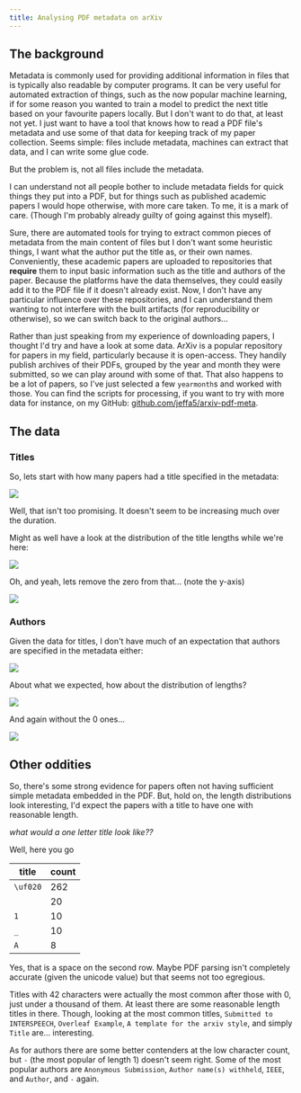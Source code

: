 ```yaml
---
title: Analysing PDF metadata on arXiv
---
```


## The background

Metadata is commonly used for providing additional information in files that is typically also readable by computer programs.
It can be very useful for automated extraction of things, such as the now popular machine learning, if for some reason you wanted to train a model to predict the next title based on your favourite papers locally.
But I don't want to do that, at least not yet.
I just want to have a tool that knows how to read a PDF file's metadata and use some of that data for keeping track of my paper collection.
Seems simple: files include metadata, machines can extract that data, and I can write some glue code.

But the problem is, not all files include the metadata.

I can understand not all people bother to include metadata fields for quick things they put into a PDF, but for things such as published academic papers I would hope otherwise, with more care taken.
To me, it is a mark of care.
(Though I'm probably already guilty of going against this myself).

Sure, there are automated tools for trying to extract common pieces of metadata from the main content of files but I don't want some heuristic things, I want what the author put the title as, or their own names.
Conveniently, these academic papers are uploaded to repositories that **require** them to input basic information such as the title and authors of the paper.
Because the platforms have the data themselves, they could easily add it to the PDF file if it doesn't already exist.
Now, I don't have any particular influence over these repositories, and I can understand them wanting to not interfere with the built artifacts (for reproducibility or otherwise), so we can switch back to the original authors...

Rather than just speaking from my experience of downloading papers, I thought I'd try and have a look at some data.
ArXiv is a popular repository for papers in my field, particularly because it is open-access.
They handily publish archives of their PDFs, grouped by the year and month they were submitted, so we can play around with some of that.
That also happens to be a lot of papers, so I've just selected a few `yearmonth`s and worked with those.
You can find the scripts for processing, if you want to try with more data for instance, on my GitHub: [github.com/jeffa5/arxiv-pdf-meta](https://github.com/jeffa5/arxiv-pdf-meta).

## The data

### Titles

So, lets start with how many papers had a title specified in the metadata:

![](has_title.svg)

Well, that isn't too promising.
It doesn't seem to be increasing much over the duration.

Might as well have a look at the distribution of the title lengths while we're here:

![](title_length.svg)

Oh, and yeah, lets remove the zero from that... (note the y-axis)

![](title_length_no_zero.svg)

### Authors

Given the data for titles, I don't have much of an expectation that authors are specified in the metadata either:

![](has_author.svg)

About what we expected, how about the distribution of lengths?

![](author_length.svg)

And again without the 0 ones...

![](author_length_no_zero.svg)

## Other oddities

So, there's some strong evidence for papers often not having sufficient simple metadata embedded in the PDF.
But, hold on, the length distributions look interesting, I'd expect the papers with a title to have one with reasonable length.

_what would a one letter title look like??_

Well, here you go

|title|count|
|-|-|
|`\uf020`|262|
|` `|20|
|`1`|10|
|`_`|10|
|`A`|8|

Yes, that is a space on the second row.
Maybe PDF parsing isn't completely accurate (given the unicode value) but that seems not too egregious.

Titles with 42 characters were actually the most common after those with 0, just under a thousand of them.
At least there are some reasonable length titles in there.
Though, looking at the most common titles, `Submitted to INTERSPEECH`, `Overleaf Example`, `A template for the arxiv style`, and simply `Title` are... interesting.

As for authors there are some better contenders at the low character count, but `-` (the most popular of length 1) doesn't seem right.
Some of the most popular authors are `Anonymous Submission`, `Author name(s) withheld`, `IEEE`, and `Author`, and `-` again.
